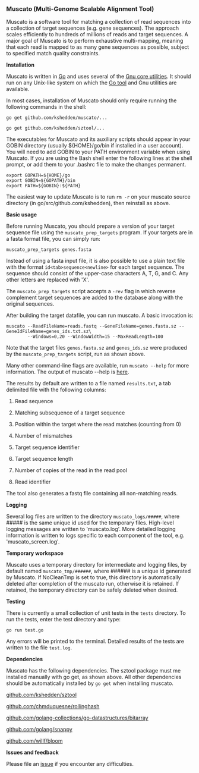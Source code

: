 ### Muscato (Multi-Genome Scalable Alignment Tool)

Muscato is a software tool for matching a collection of read sequences
into a collection of target sequences (e.g. gene sequences).  The
approach scales efficiently to hundreds of millions of reads and
target sequences.  A major goal of Muscato is to perform exhaustive
multi-mapping, meaning that each read is mapped to as many gene
sequences as possible, subject to specified match quality constraints.

__Installation__

Muscato is written in [Go](https://golang.org) and uses several of the
[Gnu core
utilities](http://www.gnu.org/software/coreutils/coreutils.html).  It
should run on any Unix-like system on which the [Go
tool](https://golang.org/dl) and Gnu utilities are available.

In most cases, installation of Muscato should only require running the
following commands in the shell:

```
go get github.com/kshedden/muscato/...

go get github.com/kshedden/sztool/...
```

The executables for Muscato and its auxiliary scripts should appear in
your GOBIN directory (usually ${HOME}/go/bin if installed in a user
account).  You will need to add GOBIN to your PATH environment
variable when using Muscato.  If you are using the Bash shell enter
the following lines at the shell prompt, or add them to your .bashrc
file to make the changes permanent.

```
export GOPATH=${HOME}/go
export GOBIN=${GOPATH}/bin
export PATH=${GOBIN}:${PATH}
```

The easiest way to update Muscato is to run `rm -r` on your muscato
source directory (in go/src/github.com/kshedden), then reinstall as
above.

__Basic usage__

Before running Muscato, you should prepare a version of your target
sequence file using the `muscato_prep_targets` program.  If your
targets are in a fasta format file, you can simply run:

```
muscato_prep_targets genes.fasta
```

Instead of using a fasta input file, it is also possible to use a
plain text file with the format `id<tab>sequence<newline>` for each
target sequence.  The sequence should consist of the upper-case
characters A, T, G, and C.  Any other letters are replaced with 'X'.

The `muscato_prep_targets` script accepts a `-rev` flag in which
reverse complement target sequences are added to the database along
with the original sequences.

After building the target datafile, you can run muscato.  A basic
invocation is:

```
muscato --ReadFileName=reads.fastq --GeneFileName=genes.fasta.sz --GeneIdFileName=genes_ids.txt.sz\
        --Windows=0,20 --WindowWidth=15 --MaxReadLength=100
```

Note that the target files `genes.fasta.sz` and `genes_ids.sz` were
produced by the `muscato_prep_targets` script, run as shown above.

Many other command-line flags are available, run `muscato --help` for
more information.  The output of muscato --help is [here](http://github.com/kshedden/muscato/blob/master/help.md).

The results by default are written to a file named `results.txt`, a
tab delimited file with the following columns:

1. Read sequence

2. Matching subsequence of a target sequence

3. Position within the target where the read matches (counting from 0)

4. Number of mismatches

5. Target sequence identifier

6. Target sequence length

7. Number of copies of the read in the read pool

8. Read identifier

The tool also generates a fastq file containing all non-matching reads.

__Logging__

Several log files are written to the directory `muscato_logs/#####`,
where ##### is the same unique id used for the temporary files.
High-level logging messages are written to 'muscato.log'.  More
detailed logging information is written to logs specific to each
component of the tool, e.g. 'muscato_screen.log'.

__Temporary workspace__

Muscato uses a temporary directory for intermediate and logging files,
by default named `muscato_tmp/######`, where ###### is a unique id
generated by Muscato.  If NoCleanTmp is set to true, this directory is
automatically deleted after completion of the muscato run, otherwise
it is retained.  If retained, the temporary directory can be safely
deleted when desired.

__Testing__

There is currently a small collection of unit tests in the `tests`
directory.  To run the tests, enter the test directory and type:

```
go run test.go
```

Any errors will be printed to the terminal.  Detailed results of the
tests are written to the file `test.log`.

__Dependencies__

Muscato has the following dependencies.  The sztool package must me
installed manually with go get, as shown above.  All other
dependencies should be automatically installed by `go get` when
installing muscato.

[github.com/kshedden/sztool](http://github.com/kshedden/sztool)

[github.com/chmduquesne/rollinghash](http://github.com/chmduquesne/rollinghash)

[github.com/golang-collections/go-datastructures/bitarray](https://github.com/golang-collections/go-datastructures/tree/master/bitarray)

[github.com/golang/snappy](http://github.com/golang/snappy)

[github.com/willf/bloom](http://github.com/willf/bloom)

__Issues and feedback__

Please file an [issue](https://github.com/kshedden/muscato/issues) if
you encounter any difficulties.